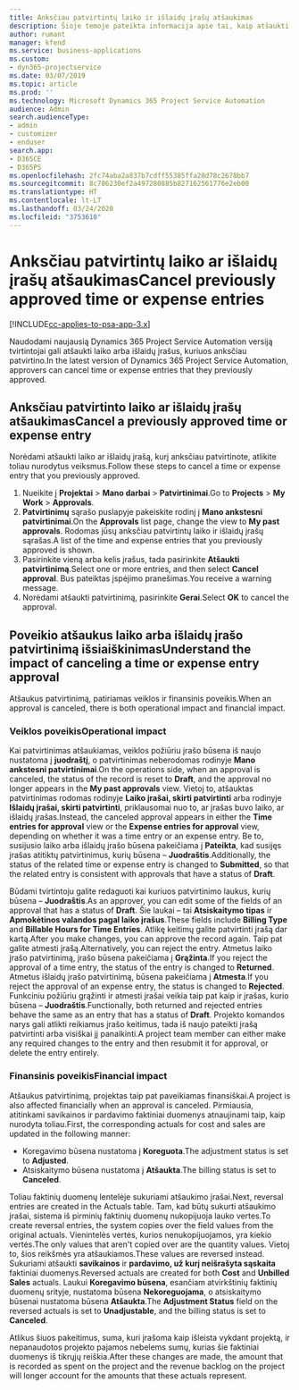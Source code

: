 ```yaml
---
title: Anksčiau patvirtintų laiko ir išlaidų įrašų atšaukimas
description: Šioje temoje pateikta informacija apie tai, kaip atšaukti anksčiau patvirtintą projekto laiko ir išlaidų operaciją.
author: rumant
manager: kfend
ms.service: business-applications
ms.custom:
- dyn365-projectservice
ms.date: 03/07/2019
ms.topic: article
ms.prod: ''
ms.technology: Microsoft Dynamics 365 Project Service Automation
audience: Admin
search.audienceType:
- admin
- customizer
- enduser
search.app:
- D365CE
- D365PS
ms.openlocfilehash: 2fc74aba2a837b7cdff55385ffa20d78c2678bb7
ms.sourcegitcommit: 8c786230ef2a497280885b827162561776e2eb00
ms.translationtype: HT
ms.contentlocale: lt-LT
ms.lasthandoff: 03/24/2020
ms.locfileid: "3753610"
---
```

# <a name="cancel-previously-approved-time-or-expense-entries"></a><span data-ttu-id="35acd-103">Anksčiau patvirtintų laiko ar išlaidų įrašų atšaukimas</span><span class="sxs-lookup"><span data-stu-id="35acd-103">Cancel previously approved time or expense entries</span></span>

[!INCLUDE[cc-applies-to-psa-app-3.x](../includes/cc-applies-to-psa-app-3x.md)]

<span data-ttu-id="35acd-104">Naudodami naujausią Dynamics 365 Project Service Automation versiją tvirtintojai gali atšaukti laiko arba išlaidų įrašus, kuriuos anksčiau patvirtino.</span><span class="sxs-lookup"><span data-stu-id="35acd-104">In the latest version of Dynamics 365 Project Service Automation, approvers can cancel time or expense entries that they previously approved.</span></span>

## <a name="cancel-a-previously-approved-time-or-expense-entry"></a><span data-ttu-id="35acd-105">Anksčiau patvirtinto laiko ar išlaidų įrašų atšaukimas</span><span class="sxs-lookup"><span data-stu-id="35acd-105">Cancel a previously approved time or expense entry</span></span>

<span data-ttu-id="35acd-106">Norėdami atšaukti laiko ar išlaidų įrašą, kurį anksčiau patvirtinote, atlikite toliau nurodytus veiksmus.</span><span class="sxs-lookup"><span data-stu-id="35acd-106">Follow these steps to cancel a time or expense entry that you previously approved.</span></span>

1. <span data-ttu-id="35acd-107">Nueikite į **Projektai** \> **Mano darbai** \> **Patvirtinimai**.</span><span class="sxs-lookup"><span data-stu-id="35acd-107">Go to **Projects** \> **My Work** \> **Approvals**.</span></span>
2. <span data-ttu-id="35acd-108">**Patvirtinimų** sąrašo puslapyje pakeiskite rodinį į **Mano ankstesni patvirtinimai**.</span><span class="sxs-lookup"><span data-stu-id="35acd-108">On the **Approvals** list page, change the view to **My past approvals**.</span></span> <span data-ttu-id="35acd-109">Rodomas jūsų anksčiau patvirtintų laiko ir išlaidų įrašų sąrašas.</span><span class="sxs-lookup"><span data-stu-id="35acd-109">A list of the time and expense entries that you previously approved is shown.</span></span>
3. <span data-ttu-id="35acd-110">Pasirinkite vieną arba kelis įrašus, tada pasirinkite **Atšaukti patvirtinimą**.</span><span class="sxs-lookup"><span data-stu-id="35acd-110">Select one or more entries, and then select **Cancel approval**.</span></span> <span data-ttu-id="35acd-111">Bus pateiktas įspėjimo pranešimas.</span><span class="sxs-lookup"><span data-stu-id="35acd-111">You receive a warning message.</span></span>
4. <span data-ttu-id="35acd-112">Norėdami atšaukti patvirtinimą, pasirinkite **Gerai**.</span><span class="sxs-lookup"><span data-stu-id="35acd-112">Select **OK** to cancel the approval.</span></span>

## <a name="understand-the-impact-of-canceling-a-time-or-expense-entry-approval"></a><span data-ttu-id="35acd-113">Poveikio atšaukus laiko arba išlaidų įrašo patvirtinimą išsiaiškinimas</span><span class="sxs-lookup"><span data-stu-id="35acd-113">Understand the impact of canceling a time or expense entry approval</span></span>

<span data-ttu-id="35acd-114">Atšaukus patvirtinimą, patiriamas veiklos ir finansinis poveikis.</span><span class="sxs-lookup"><span data-stu-id="35acd-114">When an approval is canceled, there is both operational impact and financial impact.</span></span>

### <a name="operational-impact"></a><span data-ttu-id="35acd-115">Veiklos poveikis</span><span class="sxs-lookup"><span data-stu-id="35acd-115">Operational impact</span></span>

<span data-ttu-id="35acd-116">Kai patvirtinimas atšaukiamas, veiklos požiūriu įrašo būsena iš naujo nustatoma į **juodraštį**, o patvirtinimas neberodomas rodinyje **Mano ankstesni patvirtinimai**.</span><span class="sxs-lookup"><span data-stu-id="35acd-116">On the operations side, when an approval is canceled, the status of the record is reset to **Draft**, and the approval no longer appears in the **My past approvals** view.</span></span> <span data-ttu-id="35acd-117">Vietoj to, atšauktas patvirtinimas rodomas rodinyje **Laiko įrašai, skirti patvirtinti** arba rodinyje **Išlaidų įrašai, skirti patvirtinti**, priklausomai nuo to, ar įrašas buvo laiko, ar išlaidų įrašas.</span><span class="sxs-lookup"><span data-stu-id="35acd-117">Instead, the canceled approval appears in either the **Time entries for approval** view or the **Expense entries for approval** view, depending on whether it was a time entry or an expense entry.</span></span> <span data-ttu-id="35acd-118">Be to, susijusio laiko arba išlaidų įrašo būsena pakeičiama į **Pateikta**, kad susijęs įrašas atitiktų patvirtinimus, kurių būsena – **Juodraštis**.</span><span class="sxs-lookup"><span data-stu-id="35acd-118">Additionally, the status of the related time or expense entry is changed to **Submitted**, so that the related entry is consistent with approvals that have a status of **Draft**.</span></span>

<span data-ttu-id="35acd-119">Būdami tvirtintoju galite redaguoti kai kuriuos patvirtinimo laukus, kurių būsena – **Juodraštis**.</span><span class="sxs-lookup"><span data-stu-id="35acd-119">As an approver, you can edit some of the fields of an approval that has a status of **Draft**.</span></span> <span data-ttu-id="35acd-120">Šie laukai – tai **Atsiskaitymo tipas** ir **Apmokėtinos valandos pagal laiko įrašus**.</span><span class="sxs-lookup"><span data-stu-id="35acd-120">These fields include **Billing Type** and **Billable Hours for Time Entries**.</span></span> <span data-ttu-id="35acd-121">Atlikę keitimų galite patvirtinti įrašą dar kartą.</span><span class="sxs-lookup"><span data-stu-id="35acd-121">After you make changes, you can approve the record again.</span></span> <span data-ttu-id="35acd-122">Taip pat galite atmesti įrašą.</span><span class="sxs-lookup"><span data-stu-id="35acd-122">Alternatively, you can reject the entry.</span></span> <span data-ttu-id="35acd-123">Atmetus laiko įrašo patvirtinimą, įrašo būsena pakeičiama į **Grąžinta**.</span><span class="sxs-lookup"><span data-stu-id="35acd-123">If you reject the approval of a time entry, the status of the entry is changed to **Returned**.</span></span> <span data-ttu-id="35acd-124">Atmetus išlaidų įrašo patvirtinimą, būsena pakeičiama į **Atmesta**.</span><span class="sxs-lookup"><span data-stu-id="35acd-124">If you reject the approval of an expense entry, the status is changed to **Rejected**.</span></span> <span data-ttu-id="35acd-125">Funkciniu požiūriu grąžinti ir atmesti įrašai veikia taip pat kaip ir įrašas, kurio būsena – **Juodraštis**.</span><span class="sxs-lookup"><span data-stu-id="35acd-125">Functionally, both returned and rejected entries behave the same as an entry that has a status of **Draft**.</span></span> <span data-ttu-id="35acd-126">Projekto komandos narys gali atlikti reikiamus įrašo keitimus, tada iš naujo pateikti įrašą patvirtinti arba visiškai jį panaikinti.</span><span class="sxs-lookup"><span data-stu-id="35acd-126">A project team member can either make any required changes to the entry and then resubmit it for approval, or delete the entry entirely.</span></span>

### <a name="financial-impact"></a><span data-ttu-id="35acd-127">Finansinis poveikis</span><span class="sxs-lookup"><span data-stu-id="35acd-127">Financial impact</span></span>

<span data-ttu-id="35acd-128">Atšaukus patvirtinimą, projektas taip pat paveikiamas finansiškai.</span><span class="sxs-lookup"><span data-stu-id="35acd-128">A project is also affected financially when an approval is canceled.</span></span> <span data-ttu-id="35acd-129">Pirmiausia, atitinkami savikainos ir pardavimo faktiniai duomenys atnaujinami taip, kaip nurodyta toliau.</span><span class="sxs-lookup"><span data-stu-id="35acd-129">First, the corresponding actuals for cost and sales are updated in the following manner:</span></span>

- <span data-ttu-id="35acd-130">Koregavimo būsena nustatoma į **Koreguota**.</span><span class="sxs-lookup"><span data-stu-id="35acd-130">The adjustment status is set to **Adjusted**.</span></span>
- <span data-ttu-id="35acd-131">Atsiskaitymo būsena nustatoma į **Atšaukta**.</span><span class="sxs-lookup"><span data-stu-id="35acd-131">The billing status is set to **Canceled**.</span></span>

<span data-ttu-id="35acd-132">Toliau faktinių duomenų lentelėje sukuriami atšaukimo įrašai.</span><span class="sxs-lookup"><span data-stu-id="35acd-132">Next, reversal entries are created in the Actuals table.</span></span> <span data-ttu-id="35acd-133">Tam, kad būtų sukurti atšaukimo įrašai, sistema iš pirminių faktinių duomenų nukopijuoja lauko vertes.</span><span class="sxs-lookup"><span data-stu-id="35acd-133">To create reversal entries, the system copies over the field values from the original actuals.</span></span> <span data-ttu-id="35acd-134">Vienintelės vertės, kurios nenukopijuojamos, yra kiekio vertės.</span><span class="sxs-lookup"><span data-stu-id="35acd-134">The only values that aren't copied over are the quantity values.</span></span> <span data-ttu-id="35acd-135">Vietoj to, šios reikšmės yra atšaukiamos.</span><span class="sxs-lookup"><span data-stu-id="35acd-135">These values are reversed instead.</span></span> <span data-ttu-id="35acd-136">Sukuriami atšaukti **savikainos** ir **pardavimo, už kurį neišrašyta sąskaita** faktiniai duomenys.</span><span class="sxs-lookup"><span data-stu-id="35acd-136">Reversed actuals are created for both **Cost** and **Unbilled Sales** actuals.</span></span> <span data-ttu-id="35acd-137">Laukui **Koregavimo būsena**, esančiam atvirkštinių faktinių duomenų srityje, nustatoma būsena **Nekoreguojama**, o atsiskaitymo būsenai nustatoma būsena **Atšaukta**.</span><span class="sxs-lookup"><span data-stu-id="35acd-137">The **Adjustment Status** field on the reversed actuals is set to **Unadjustable**, and the billing status is set to **Canceled**.</span></span>

<span data-ttu-id="35acd-138">Atlikus šiuos pakeitimus, suma, kuri įrašoma kaip išleista vykdant projektą, ir nepanaudotos projekto pajamos nebelems sumų, kurias šie faktiniai duomenys iš tikrųjų reiškia.</span><span class="sxs-lookup"><span data-stu-id="35acd-138">After these changes are made, the amount that is recorded as spent on the project and the revenue backlog on the project will longer account for the amounts that these actuals represent.</span></span>
